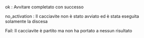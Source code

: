 ok : Avvitare completato con successo

no_activation : Il cacciavite non è stato avviato ed è stata eseguita solamente la discesa

Fail: Il cacciavite è partito ma non ha portato a nessun risultato